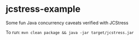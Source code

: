# jcstress-example
Some fun Java concurrency caveats verified with JCStress

To run:
`mvn clean package && java -jar target/jcstress.jar`
